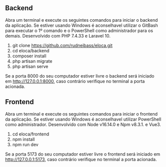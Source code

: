 ## Backend  
Abra um terminal e execute os seguintes comandos para iniciar o backend da aplicação. Se estiver usando Windows é aconselhavel utilizar o GitBash para executar o 1º comando e o PowerShell como administrador para os demais. Desenvolvido com PHP 7.4.33 e Laravel 10.

1. git clone https://github.com/rudneibass/eloca.git
2. cd eloca/backend
3. composer install
4. php artisan migrate
5. php artisan serve

Se a porta 8000 do seu computador estiver livre o backend será iniciado em http://127.0.0.1:8000, caso contrário verifique no terminal a porta acionada.

## Frontend

Abra um terminal e execute os seguintes comandos para iniciar o frontend da aplicação. Se estiver usando Windows é aconselhavel utilizar PowerShell como administrador. Desenvolvido com Node v16.14.0 e Npm v8.3.1. e Vue3.

1. cd eloca/frontend
2. npm install
3. npm run dev

Se a porta 5173 do seu computador estiver livre o frontend será iniciado em http://127.0.0.1:5173, caso contrário verifique no terminal a porta acionada.
